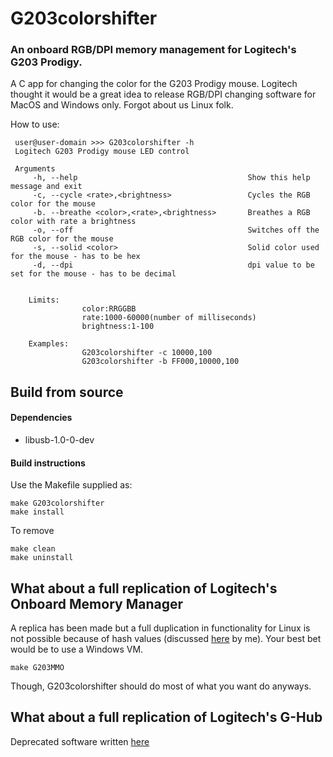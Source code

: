 # G203colorshifter
### An onboard RGB/DPI memory management for Logitech's G203 Prodigy.

A C app for changing the color for the G203 Prodigy mouse. Logitech thought it would be a great idea to release RGB/DPI changing software for MacOS and Windows only. Forgot about us Linux folk.

How to use:
```
 user@user-domain >>> G203colorshifter -h
 Logitech G203 Prodigy mouse LED control

 Arguments
     -h, --help                                      Show this help message and exit
     -c, --cycle <rate>,<brightness>                 Cycles the RGB color for the mouse
     -b. --breathe <color>,<rate>,<brightness>       Breathes a RGB color with rate a brightness
     -o, --off                                       Switches off the RGB color for the mouse
     -s, --solid <color>                             Solid color used for the mouse - has to be hex
     -d, --dpi                                       dpi value to be set for the mouse - has to be decimal


    Limits:
                color:RRGGBB
                rate:1000-60000(number of milliseconds)
                brightness:1-100

    Examples:
                G203colorshifter -c 10000,100
                G203colorshifter -b FF000,10000,100
```

## Build from source
#### Dependencies

- libusb-1.0-0-dev

#### Build instructions

Use the Makefile supplied as:
```
make G203colorshifter
make install
```
To remove
```
make clean
make uninstall
```
## What about a full replication of Logitech's Onboard Memory Manager

A replica has been made but a full duplication in functionality for Linux is not possible because of hash values (discussed [here](https://github.com/burntfalafel/Logitech-G203-RGB/blob/master/etc/readme.md) by me). Your best bet would be to use a Windows VM.
```
make G203MMO
```

Though, G203colorshifter should do most of what you want do anyways.

## What about a full replication of Logitech's G-Hub

Deprecated software written [here](https://github.com/burntfalafel/Logitech-G203-RGB/tree/logitech-g-hub)
